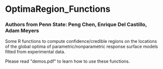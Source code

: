 # OptimaRegion_Functions

### Authors from Penn State: Peng Chen, Enrique Del Castillo, Adam Meyers

Some R functions to compute confidence/credible regions on the locations of the global optima of parametric/nonparametric response surface models fitted from experimental data.

Please read "demos.pdf" to learn how to use these functions.
